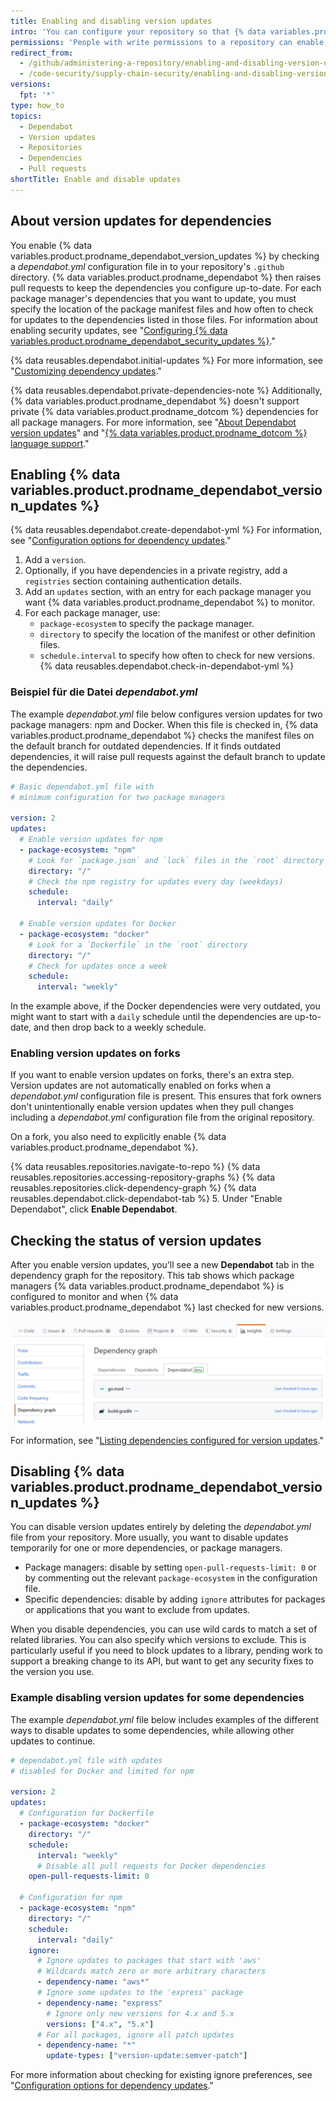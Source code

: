 ```yaml
---
title: Enabling and disabling version updates
intro: 'You can configure your repository so that {% data variables.product.prodname_dependabot %} automatically updates the packages you use.'
permissions: 'People with write permissions to a repository can enable or disable {% data variables.product.prodname_dependabot_version_updates %} for the repository.'
redirect_from:
  - /github/administering-a-repository/enabling-and-disabling-version-updates
  - /code-security/supply-chain-security/enabling-and-disabling-version-updates
versions:
  fpt: '*'
type: how_to
topics:
  - Dependabot
  - Version updates
  - Repositories
  - Dependencies
  - Pull requests
shortTitle: Enable and disable updates
---
```


<!--Marketing-LINK: From /features/security/software-supply-chain page "About version updates for dependencies".-->

## About version updates for dependencies

You enable {% data variables.product.prodname_dependabot_version_updates %} by checking a *dependabot.yml* configuration file in to your repository's `.github` directory. {% data variables.product.prodname_dependabot %} then raises pull requests to keep the dependencies you configure up-to-date. For each package manager's dependencies that you want to update, you must specify the location of the package manifest files and how often to check for updates to the dependencies listed in those files. For information about enabling security updates, see "[Configuring {% data variables.product.prodname_dependabot_security_updates %}](/github/managing-security-vulnerabilities/configuring-dependabot-security-updates)."

{% data reusables.dependabot.initial-updates %} For more information, see "[Customizing dependency updates](/github/administering-a-repository/customizing-dependency-updates)."

{% data reusables.dependabot.private-dependencies-note %} Additionally, {% data variables.product.prodname_dependabot %} doesn't support private {% data variables.product.prodname_dotcom %} dependencies for all package managers. For more information, see "[About Dependabot version updates](/github/administering-a-repository/about-dependabot-version-updates#supported-repositories-and-ecosystems)" and "[{% data variables.product.prodname_dotcom %} language support](/github/getting-started-with-github/github-language-support)."

## Enabling {% data variables.product.prodname_dependabot_version_updates %}

{% data reusables.dependabot.create-dependabot-yml %} For information, see "[Configuration options for dependency updates](/github/administering-a-repository/configuration-options-for-dependency-updates)."
1. Add a `version`.
1. Optionally, if you have dependencies in a private registry, add a `registries` section containing authentication details.
1. Add an `updates` section, with an entry for each package manager you want {% data variables.product.prodname_dependabot %} to monitor.
1. For each package manager, use:
    - `package-ecosystem` to specify the package manager.
    - `directory` to specify the location of the manifest or other definition files.
    - `schedule.interval` to specify how often to check for new versions.
{% data reusables.dependabot.check-in-dependabot-yml %}

### Beispiel für die Datei *dependabot.yml*

The example *dependabot.yml* file below configures version updates for two package managers: npm and Docker. When this file is checked in, {% data variables.product.prodname_dependabot %} checks the manifest files on the default branch for outdated dependencies. If it finds outdated dependencies, it will raise pull requests against the default branch to update the dependencies.

```yaml
# Basic dependabot.yml file with
# minimum configuration for two package managers

version: 2
updates:
  # Enable version updates for npm
  - package-ecosystem: "npm"
    # Look for `package.json` and `lock` files in the `root` directory
    directory: "/"
    # Check the npm registry for updates every day (weekdays)
    schedule:
      interval: "daily"

  # Enable version updates for Docker
  - package-ecosystem: "docker"
    # Look for a `Dockerfile` in the `root` directory
    directory: "/"
    # Check for updates once a week
    schedule:
      interval: "weekly"
```

In the example above, if the Docker dependencies were very outdated, you might want to start with a `daily` schedule until the dependencies are up-to-date, and then drop back to a weekly schedule.

### Enabling version updates on forks

If you want to enable version updates on forks, there's an extra step. Version updates are not automatically enabled on forks when a *dependabot.yml* configuration file is present. This ensures that fork owners don't unintentionally enable version updates when they pull changes including a *dependabot.yml* configuration file from the original repository.

On a fork, you also need to explicitly enable {% data variables.product.prodname_dependabot %}.

{% data reusables.repositories.navigate-to-repo %}
{% data reusables.repositories.accessing-repository-graphs %}
{% data reusables.repositories.click-dependency-graph %}
{% data reusables.dependabot.click-dependabot-tab %}
5. Under "Enable Dependabot", click **Enable Dependabot**.

## Checking the status of version updates

After you enable version updates, you'll see a new **Dependabot** tab in the dependency graph for the repository. This tab shows which package managers {% data variables.product.prodname_dependabot %} is configured to monitor and when {% data variables.product.prodname_dependabot %} last checked for new versions.

![Repository Insights tab, Dependency graph, Dependabot tab](/assets/images/help/dependabot/dependabot-tab-view-beta.png)

For information, see "[Listing dependencies configured for version updates](/github/administering-a-repository/listing-dependencies-configured-for-version-updates)."

## Disabling {% data variables.product.prodname_dependabot_version_updates %}

You can disable version updates entirely by deleting the *dependabot.yml* file from your repository. More usually, you want to disable updates temporarily for one or more dependencies, or package managers.

- Package managers: disable by setting `open-pull-requests-limit: 0` or by commenting out the relevant `package-ecosystem` in the configuration file.
- Specific dependencies: disable by adding `ignore` attributes for packages or applications that you want to exclude from updates.

When you disable dependencies, you can use wild cards to match a set of related libraries. You can also specify which versions to exclude. This is particularly useful if you need to block updates to a library, pending work to support a breaking change to its API, but want to get any security fixes to the version you use.

### Example disabling version updates for some dependencies

The example *dependabot.yml* file below includes examples of the different ways to disable updates to some dependencies, while allowing other updates to continue.

```yaml
# dependabot.yml file with updates
# disabled for Docker and limited for npm

version: 2
updates:
  # Configuration for Dockerfile
  - package-ecosystem: "docker"
    directory: "/"
    schedule:
      interval: "weekly"
      # Disable all pull requests for Docker dependencies
    open-pull-requests-limit: 0

  # Configuration for npm
  - package-ecosystem: "npm"
    directory: "/"
    schedule:
      interval: "daily"
    ignore:
      # Ignore updates to packages that start with 'aws'
      # Wildcards match zero or more arbitrary characters
      - dependency-name: "aws*"
      # Ignore some updates to the 'express' package
      - dependency-name: "express"
        # Ignore only new versions for 4.x and 5.x
        versions: ["4.x", "5.x"]
      # For all packages, ignore all patch updates
      - dependency-name: "*"
        update-types: ["version-update:semver-patch"]
```

For more information about checking for existing ignore preferences, see "[Configuration options for dependency updates](/github/administering-a-repository/configuration-options-for-dependency-updates#ignore)."
